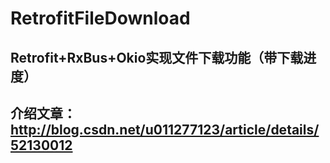 # RetrofitFileDownload
## Retrofit+RxBus+Okio实现文件下载功能（带下载进度）
## 介绍文章：http://blog.csdn.net/u011277123/article/details/52130012
